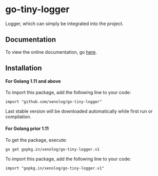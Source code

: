 # go-tiny-logger
Logger, which can simply be integrated into the project.

## Documentation

To view the online documentation, go [here](http://godoc.org/github.com/xenolog/go-tiny-logger).

## Installation

#### For Golang 1.11 and above

To import this package, add the following line to your code:

    import "github.com/xenolog/go-tiny-logger"
    
Last stable version will be downloaded automatically while first run or compilation. 
    
    

#### For Golang prior 1.11

To get the package, execute:

    go get gopkg.in/xenolog/go-tiny-logger.v1

To import this package, add the following line to your code:

    import "gopkg.in/xenolog/go-tiny-logger.v1"
